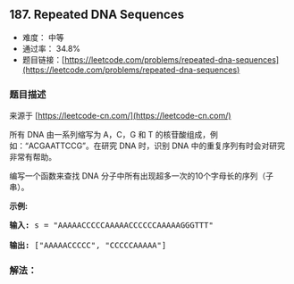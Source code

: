 ## 187. Repeated DNA Sequences

- 难度： 中等
- 通过率： 34.8%
- 题目链接：[https://leetcode.com/problems/repeated-dna-sequences](https://leetcode.com/problems/repeated-dna-sequences)


### 题目描述

来源于 [https://leetcode-cn.com/](https://leetcode-cn.com/)

<p>所有 DNA 由一系列缩写为 A，C，G 和 T 的核苷酸组成，例如：&ldquo;ACGAATTCCG&rdquo;。在研究 DNA 时，识别 DNA 中的重复序列有时会对研究非常有帮助。</p>

<p>编写一个函数来查找 DNA 分子中所有出现超多一次的10个字母长的序列（子串）。</p>

<p><strong>示例:</strong></p>

<pre><strong>输入:</strong> s = &quot;AAAAACCCCCAAAAACCCCCCAAAAAGGGTTT&quot;

<strong>输出:</strong> [&quot;AAAAACCCCC&quot;, &quot;CCCCCAAAAA&quot;]</pre>


### 解法：
